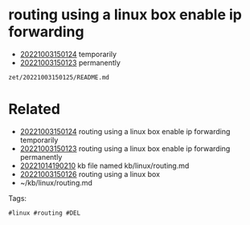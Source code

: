 # routing using a linux box enable ip forwarding

- [20221003150124](/zet/20221003150124/README.md) temporarily
- [20221003150123](/zet/20221003150123/README.md) permanently

` zet/20221003150125/README.md `

# Related

- [20221003150124](/zet/20221003150124/README.md) routing using a linux box enable ip forwarding temporarily
- [20221003150123](/zet/20221003150123/README.md) routing using a linux box enable ip forwarding permanently
- [20221014190210](/zet/20221014190210/README.md) kb file named kb/linux/routing.md
- [20221003150126](/zet/20221003150126/README.md) routing using a linux box
- ~/kb/linux/routing.md

Tags:

    #linux #routing #DEL
